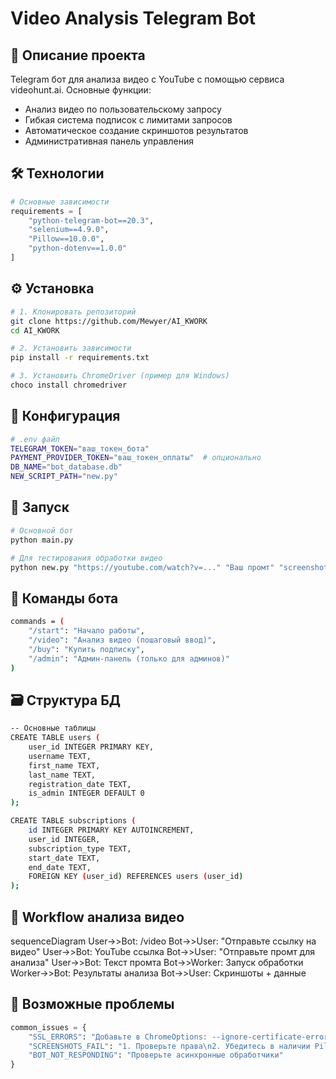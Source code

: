 # Video Analysis Telegram Bot

## 📌 Описание проекта
Telegram бот для анализа видео с YouTube с помощью сервиса videohunt.ai. Основные функции:
- Анализ видео по пользовательскому запросу
- Гибкая система подписок с лимитами запросов
- Автоматическое создание скриншотов результатов
- Административная панель управления

## 🛠 Технологии
```python
# Основные зависимости
requirements = [
    "python-telegram-bot==20.3",
    "selenium==4.9.0",
    "Pillow==10.0.0",
    "python-dotenv==1.0.0"
]
```
## ⚙️ Установка
``` bash 
# 1. Клонировать репозиторий
git clone https://github.com/Mewyer/AI_KWORK
cd AI_KWORK

# 2. Установить зависимости
pip install -r requirements.txt

# 3. Установить ChromeDriver (пример для Windows)
choco install chromedriver
```

## 🔧 Конфигурация
```bash 
# .env файл
TELEGRAM_TOKEN="ваш_токен_бота"
PAYMENT_PROVIDER_TOKEN="ваш_токен_оплаты"  # опционально
DB_NAME="bot_database.db"
NEW_SCRIPT_PATH="new.py"
```

## 🚀 Запуск
```bash
# Основной бот
python main.py

# Для тестирования обработки видео
python new.py "https://youtube.com/watch?v=..." "Ваш промт" "screenshot.png"
```

## 🤖 Команды бота
```bash
commands = (
    "/start": "Начало работы",
    "/video": "Анализ видео (пошаговый ввод)",
    "/buy": "Купить подписку",
    "/admin": "Админ-панель (только для админов)"
)
```

## 🗃 Структура БД
```bash 
-- Основные таблицы
CREATE TABLE users (
    user_id INTEGER PRIMARY KEY,
    username TEXT,
    first_name TEXT,
    last_name TEXT,
    registration_date TEXT,
    is_admin INTEGER DEFAULT 0
);

CREATE TABLE subscriptions (
    id INTEGER PRIMARY KEY AUTOINCREMENT,
    user_id INTEGER,
    subscription_type TEXT,
    start_date TEXT,
    end_date TEXT,
    FOREIGN KEY (user_id) REFERENCES users (user_id)
);
```

## 🔄 Workflow анализа видео

sequenceDiagram
    User->>Bot: /video
    Bot->>User: "Отправьте ссылку на видео"
    User->>Bot: YouTube ссылка
    Bot->>User: "Отправьте промт для анализа"
    User->>Bot: Текст промта
    Bot->>Worker: Запуск обработки
    Worker->>Bot: Результаты анализа
    Bot->>User: Скриншоты + данные

## 🚨 Возможные проблемы
```python
common_issues = {
    "SSL_ERRORS": "Добавьте в ChromeOptions: --ignore-certificate-errors",
    "SCREENSHOTS_FAIL": "1. Проверьте права\n2. Убедитесь в наличии Pillow",
    "BOT_NOT_RESPONDING": "Проверьте асинхронные обработчики"
}
```